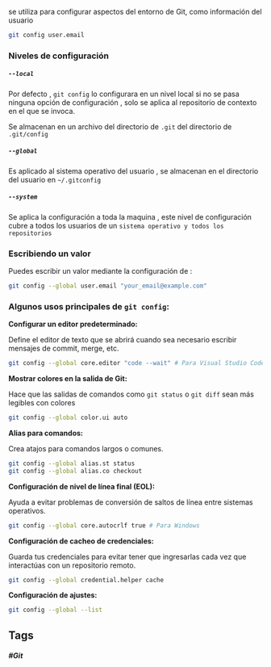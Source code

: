 se utiliza para configurar aspectos del entorno de Git, como información del usuario

```bash
git config user.email
```

### Niveles de configuración 

##### `--local`

Por defecto , `git config` lo configurara en un nivel local si no se pasa ninguna opción de configuración , solo se aplica al repositorio de contexto en el que se invoca.

Se almacenan en un archivo del directorio de `.git` del directorio de `.git/config`

##### `--global`

Es aplicado al sistema operativo del usuario , se almacenan en el directorio del usuario en `~/.gitconfig`

##### `--system`

Se aplica la configuración a toda la maquina , este nivel de configuración cubre a todos los usuarios de un `sistema operativo y todos los repositorios`

### Escribiendo un valor

Puedes escribir un valor mediante la configuración de : 

```bash
git config --global user.email "your_email@example.com"
```
### Algunos usos principales de `git config`:

**Configurar un editor predeterminado:** 

Define el editor de texto que se abrirá cuando sea necesario escribir mensajes de commit, merge, etc.

```bash
git config --global core.editor "code --wait" # Para Visual Studio Code
```


**Mostrar colores en la salida de Git:** 

Hace que las salidas de comandos como `git status` o `git diff` sean más legibles con colores

```bash
git config --global color.ui auto

```

**Alias para comandos:** 

Crea atajos para comandos largos o comunes.

```bash
git config --global alias.st status
git config --global alias.co checkout
```

**Configuración de nivel de línea final (EOL):** 

Ayuda a evitar problemas de conversión de saltos de línea entre sistemas operativos.

```bash
git config --global core.autocrlf true # Para Windows
```

**Configuración de cacheo de credenciales:** 

Guarda tus credenciales para evitar tener que ingresarlas cada vez que interactúas con un repositorio remoto.

```bash
git config --global credential.helper cache
```

**Configuración de ajustes:**

```bash
git config --global --list
```
## Tags

##### #Git

